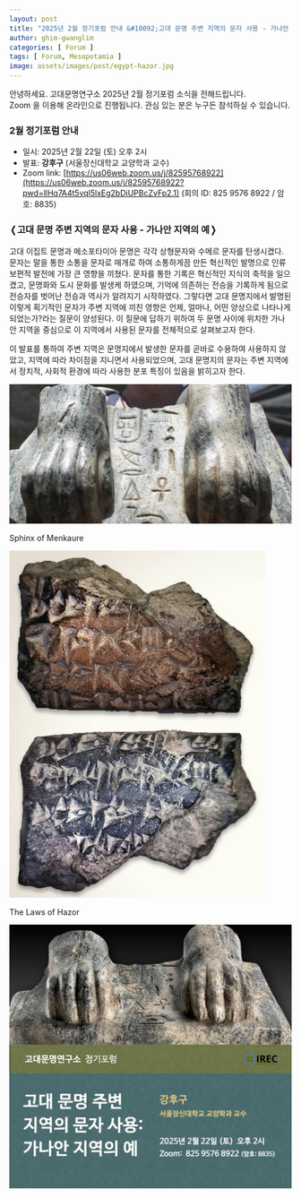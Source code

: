 ```yaml
---
layout: post
title: "2025년 2월 정기포럼 안내 &#10092;고대 문명 주변 지역의 문자 사용 - 가나안 지역의 예&#10093;"
author: ghim-gwanglim
categories: [ Forum ]
tags: [ Forum, Mesopotamia ]
image: assets/images/post/egypt-hazor.jpg
---
```


안녕하세요. 고대문명연구소 2025년 2월 정기포럼 소식을 전해드립니다.<br> 
Zoom 을 이용해 온라인으로 진행됩니다. 관심 있는 분은 누구든 참석하실 수 있습니다.


### 2월 정기포럼 안내

- 일시: 2025년 2월 22일 (토) 오후 2시
- 발표: __강후구__ (서울장신대학교 교양학과 교수)
- Zoom link: [https://us06web.zoom.us/j/82595768922](https://us06web.zoom.us/j/82595768922?pwd=llHq7A4t5vql5lxEg2bDiUPBcZvFp2.1)
  (회의 ID: 825 9576 8922 / 암호: 8835)


### &#10092;고대 문명 주변 지역의 문자 사용 - 가나안 지역의 예&#10093;

고대 이집트 문명과 메소포타미아 문명은 각각 상형문자와 수메르 문자를 탄생시켰다. 문자는 말을 통한 소통을 문자로 매개로 하여 소통하게끔 만든 혁신적인 발명으로 인류 보편적 발전에 가장 큰 영향을 끼쳤다. 문자를 통한 기록은 혁신적인 지식의 축적을 일으켰고, 문명화와 도시 문화를 발생케 하였으며, 기억에 의존하는 전승을 기록하게 됨으로 전승자를 벗어난 전승과 역사가 알려지기 시작하였다. 그렇다면 고대 문명지에서 발명된 이렇게 획기적인 문자가 주변 지역에 끼친 영향은 언제, 얼마나, 어떤 양상으로 나타나게 되었는가?라는 질문이 양성된다. 이 질문에 답하기 위하여 두 문명 사이에 위치한 가나안 지역을 중심으로 이 지역에서 사용된 문자를 전체적으로 살펴보고자 한다.

이 발표를 통하여 주변 지역은 문명지에서 발생한 문자를 곧바로 수용하여 사용하지 않았고, 지역에 따라 차이점을 지니면서 사용되었으며, 고대 문명지의 문자는 주변 지역에서 정치적, 사회적 환경에 따라 사용한 분포 특징이 있음을 밝히고자 한다.


![](/assets/images/post/egypt-hazor-01.jpg)

<span class="text-muted">Sphinx of Menkaure</span>
<br>

![](/assets/images/post/egypt-hazor-02.jpg)

<span class="text-muted">The Laws of Hazor</span>
<br>

![](/assets/images/post/irec-seminar-poster-2025-02.jpg)
